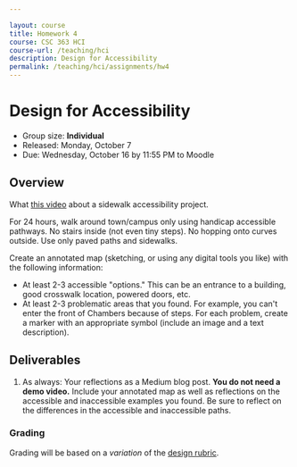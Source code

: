 ```yaml
---

layout: course
title: Homework 4
course: CSC 363 HCI
course-url: /teaching/hci
description: Design for Accessibility
permalink: /teaching/hci/assignments/hw4
---
```


# Design for Accessibility

* Group size: **Individual**
* Released: Monday, October 7
* Due: Wednesday, October 16 by 11:55 PM to Moodle

## Overview 
What [this video](https://www.youtube.com/watch?v=_GBLqZDXB_0) about a sidewalk accessibility project.

For 24 hours, walk around town/campus only using handicap accessible pathways. No stairs inside (not even tiny steps). No hopping onto curves outside. Use only paved paths and sidewalks. 

Create an annotated map (sketching, or using any digital tools you like) with the following information:
* At least 2-3 accessible "options." This can be an entrance to a building, good crosswalk location, powered 
doors, etc.
* At least 2-3 problematic areas that you found. For example, you can't enter the front of Chambers because of steps.
For each problem, create a marker with an appropriate symbol (include an image and a text description).


## Deliverables
1. As always: Your reflections as a Medium blog post. **You do not need a demo video.** Include your annotated map as well as reflections on the accessible and inaccessible examples you found. Be sure to reflect on the differences in the accessible and inaccessible paths.

### Grading
Grading will be based on a *variation* of the [design rubric](https://docs.google.com/spreadsheets/d/1aI9LcmVZmh_977G__U4Guz_rPRCwWZs26J_yHXbhSyY/edit?usp=sharing).